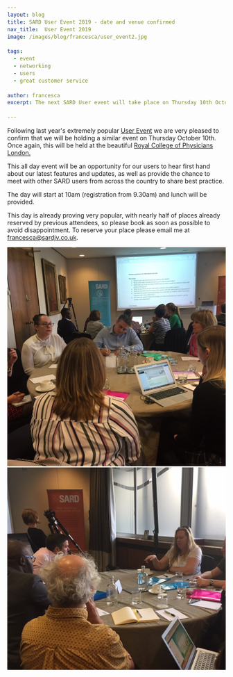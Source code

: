 ```yaml
---
layout: blog
title: SARD User Event 2019 - date and venue confirmed
nav_title:  User Event 2019
image: /images/blog/francesca/user_event2.jpg

tags:
  - event
  - networking
  - users
  - great customer service

author: francesca
excerpt: The next SARD User event will take place on Thursday 10th October at the RCP London.

---
```

<p>Following last year's extremely popular <a href="https://www.sardjv.co.uk/blog/francesca/2018/11/01/post-user-event-update.html"> User Event</a> we are very pleased to confirm that we will be holding a similar event on Thursday October 10th. Once again, this will be held at the beautiful <a href="https://www.rcplondon.ac.uk/"> Royal College of Physicians London.</a></p>

<p>This all day event will be an opportunity for our users to hear first hand about our latest features and updates, as well as provide the chance to meet with other SARD users from across the country to share best practice.</p>

<p>The day will start at 10am (registration from 9.30am) and lunch will be provided. </p>

<p> This day is already proving very popular, with nearly half of places already reserved by previous attendees, so please book as soon as possible to avoid disappointment. To reserve your place please email me at <a href="mailto:francesca@sardjv.co.uk">francesca@sardjv.co.uk</a>.</p>

<div class='col-sm-6 thumbnail'>
    <img src='/images/blog/francesca/user_event_3.jpg'/>
	</div>
<div class='col-sm-6 thumbnail'>
    <img src='/images/blog/francesca/user_event_5.jpg'/>
</div>